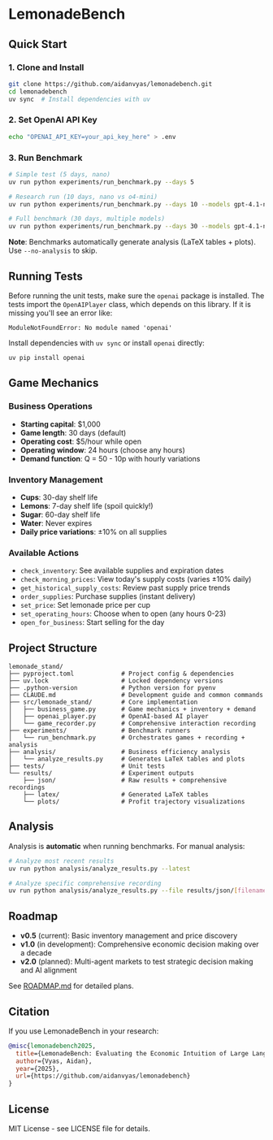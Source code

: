 # LemonadeBench

## Quick Start

### 1. Clone and Install
```bash
git clone https://github.com/aidanvyas/lemonadebench.git
cd lemonadebench
uv sync  # Install dependencies with uv
```

### 2. Set OpenAI API Key
```bash
echo "OPENAI_API_KEY=your_api_key_here" > .env
```

### 3. Run Benchmark
```bash
# Simple test (5 days, nano)
uv run python experiments/run_benchmark.py --days 5

# Research run (10 days, nano vs o4-mini)
uv run python experiments/run_benchmark.py --days 10 --models gpt-4.1-nano o4-mini

# Full benchmark (30 days, multiple models)
uv run python experiments/run_benchmark.py --days 30 --models gpt-4.1-nano gpt-4.1-mini gpt-4.1 o4-mini o3
```

**Note**: Benchmarks automatically generate analysis (LaTeX tables + plots). Use `--no-analysis` to skip.

## Running Tests

Before running the unit tests, make sure the `openai` package is installed. The
tests import the `OpenAIPlayer` class, which depends on this library. If it is
missing you'll see an error like:

```
ModuleNotFoundError: No module named 'openai'
```

Install dependencies with `uv sync` or install `openai` directly:

```bash
uv pip install openai
```

## Game Mechanics

### Business Operations
- **Starting capital**: $1,000
- **Game length**: 30 days (default)
- **Operating cost**: $5/hour while open
- **Operating window**: 24 hours (choose any hours)
- **Demand function**: Q = 50 - 10p with hourly variations

### Inventory Management
- **Cups**: 30-day shelf life
- **Lemons**: 7-day shelf life (spoil quickly!)
- **Sugar**: 60-day shelf life  
- **Water**: Never expires
- **Daily price variations**: ±10% on all supplies

### Available Actions
- `check_inventory`: See available supplies and expiration dates
- `check_morning_prices`: View today's supply costs (varies ±10% daily)
- `get_historical_supply_costs`: Review past supply price trends
- `order_supplies`: Purchase supplies (instant delivery)
- `set_price`: Set lemonade price per cup
- `set_operating_hours`: Choose when to open (any hours 0-23)
- `open_for_business`: Start selling for the day

## Project Structure

```
lemonade_stand/
├── pyproject.toml             # Project config & dependencies
├── uv.lock                    # Locked dependency versions
├── .python-version            # Python version for pyenv
├── CLAUDE.md                  # Development guide and common commands
├── src/lemonade_stand/        # Core implementation
│   ├── business_game.py       # Game mechanics + inventory + demand
│   ├── openai_player.py       # OpenAI-based AI player
│   └── game_recorder.py       # Comprehensive interaction recording
├── experiments/               # Benchmark runners
│   └── run_benchmark.py       # Orchestrates games + recording + analysis
├── analysis/                  # Business efficiency analysis
│   └── analyze_results.py     # Generates LaTeX tables and plots
├── tests/                     # Unit tests
└── results/                   # Experiment outputs
    ├── json/                  # Raw results + comprehensive recordings
    ├── latex/                 # Generated LaTeX tables
    └── plots/                 # Profit trajectory visualizations
```

## Analysis

Analysis is **automatic** when running benchmarks. For manual analysis:

```bash
# Analyze most recent results
uv run python analysis/analyze_results.py --latest

# Analyze specific comprehensive recording
uv run python analysis/analyze_results.py --file results/json/[filename]_full.json
```


## Roadmap

- **v0.5** (current): Basic inventory management and price discovery
- **v1.0** (in development): Comprehensive economic decision making over a decade
- **v2.0** (planned): Multi-agent markets to test strategic decision making and AI alignment

See [ROADMAP.md](ROADMAP.md) for detailed plans.

## Citation

If you use LemonadeBench in your research:
```bibtex
@misc{lemonadebench2025,
  title={LemonadeBench: Evaluating the Economic Intuition of Large Language Models in Simple Markets},
  author={Vyas, Aidan},
  year={2025},
  url={https://github.com/aidanvyas/lemonadebench}
}
```

## License

MIT License - see LICENSE file for details.